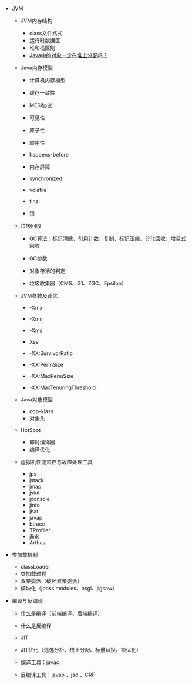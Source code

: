 * JVM
        
    * JVM内存结构
        
        * class文件格式
        * 运行时数据区
        * 堆和栈区别
        * [Java中的对象一定在堆上分配吗？](/basement/jvm/stack-alloc.md)
        
    * Java内存模型
        
        * 计算机内存模型
        * 缓存一致性
        * MESI协议
        
        * 可见性
        * 原子性
        * 顺序性
        * happens-before
        
        * 内存屏障
        * synchronized
        * volatile
        * final
        * 锁
        
    * 垃圾回收
        
        * GC算法：标记清除、引用计数、复制、标记压缩、分代回收、增量式回收
        
        * GC参数
        * 对象存活的判定
        * 垃圾收集器（CMS、G1、ZGC、Epsilon）
        
    * JVM参数及调优
        
        * -Xmx
        * -Xmn
        * -Xms
        * Xss
        * -XX:SurvivorRatio
        
        * -XX:PermSize
        * -XX:MaxPermSize
        * -XX:MaxTenuringThreshold
        
    * Java对象模型
        
        * oop-klass
        * 对象头
        
    * HotSpot
        
        * 即时编译器
        * 编译优化
        
    * 虚拟机性能监控与故障处理工具
        
        * jps
        * jstack
        * jmap
        * jstat
        * jconsole
        * jinfo
        * jhat
        * javap
        * btrace
        * TProfiler
        * jlink
        * Arthas
        
* 类加载机制
        
    * classLoader
    * 类加载过程
    * 双亲委派（破坏双亲委派）
    * 模块化（jboss modules、osgi、jigsaw）
        
* 编译与反编译
        
    * 什么是编译（前端编译、后端编译）
    * 什么是反编译
    
    * JIT
    * JIT优化（逃逸分析、栈上分配、标量替换、锁优化）
    
    * 编译工具：javac
    
    * 反编译工具：javap 、jad 、CRF